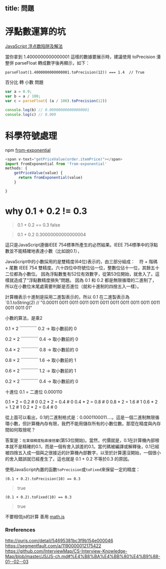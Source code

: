 title: 問題
---

# 浮點數運算的坑

[JavaScript 浮点数陷阱及解法](https://github.com/camsong/blog/issues/9)

當你拿到 1.4000000000000001 這樣的數據要展示時，建議使用 toPrecision 湊整併 parseFloat 轉成數字後再顯示，如下：

`parseFloat(1.4000000000000001.toPrecision(12)) === 1.4  // True`


百分比 轉 小數 問題
```js
var a = 0.9;
var b = a / 100;
var c = parseFloat( (a / 100).toPrecision(12)) 

console.log(b) // 0.009000000000000001
console.log(c) // 0.009
```

# 科學符號處理

npm [from-exponential](https://www.npmjs.com/package/from-exponential)  

```js
<span v-text="getPriceValue(order.itemPrice)"></span>
import fromExponential from 'from-exponential'
methods: {
    getPriceValue(value) {
      return fromExponential(value)
    }

}
```

# why 0.1 + 0.2 != 0.3

> 0.1 + 0.2 == 0.3
false

> 0.1 + 0.2
0.30000000000000004

這只是JavaScript遵循IEEE 754標準所產生的必然結果。IEEE 754標準中的浮點數並不能精確地表達小數（比如說0.1），

JavaScript中的小數採用的是雙精度(64位)表示的，由三部分組成：　符 + 階碼 + 尾數
IEEE 754 雙精度。六十四位中符號位佔一位，整數位佔十一位，其餘五十二位都為小數位。
因為浮點數隻有52位有效數字，從第53位開始，就舍入了。這樣就造成了“浮點數精度損失”問題。
因為 0.1 和 0.2 都是無限循環的二進制了，所以在小數位末尾處需要判斷是否進位（就和十進制的四捨五入一樣）。

計算機表示十進制是採用二進製表示的，所以 0.1 在二進製表示為  
`0.1.toString(2) // "0.00011 0011 0011 0011 0011 0011 0011 0011 0011 0011 0011 0011 0011 01"


小數的算法，是乘2

0.1
× 2
￣￣￣￣
0.2 → 取小數前的 0 

0.2
× 2
￣￣￣￣
0.4 → 取小數前的 0 

0.4
× 2
￣￣￣￣
0.8  → 取小數前的 0 


0.8
× 2
￣￣￣￣
1.6  → 取小數前的 1

0.6
× 2
￣￣￣￣
1.2  → 取小數前的 1

0.2
× 2
￣￣￣￣
0.4  → 取小數前的 0

十進位 0.1  = 二進位 0.000110

0.1 * 2 = 0.2 # 0
0.2 * 2 = 0.4 # 0
0.4 * 2 = 0.8 # 0
0.8 * 2 = 1.6 # 1
0.6 * 2 = 1.2 # 1
0.2 * 2 = 0.4 # 0

從上面可以看出，0.1的二進制格式是：0.0001100011....。這是一個二進制無限循環小數，但計算機內存有限，我們不能用儲存所有的小數位數。那麼在精度與內存間如何取捨呢？

答案是：`在某個精度點直接捨棄`(第53位開始)。當然，代價就是，0.1在計算機內部根本就不是精確的0.1，而是一個有舍入誤差的0.1。當代碼被編譯或解釋後，0.1已經被四捨五入成一個與之很接近的計算機內部數字，以至於計算還沒開始，一個很小的舍入錯誤就已經產生了。這也就是 0.1 + 0.2 不等於0.3 的原因。

使用JavaScript內置的函數`toPrecision`或`toFixed`來保留一定的精度：  

`(0.1 + 0.2).toPrecision(10) == 0.3`     
> true

`(0.1 + 0.2).toFixed(10) == 0.3`  
> true

不要相信js的計算 善用 [math.js](https://mathjs.org/)

### Rreferences
http://ourjs.com/detail/54695381bc3f9b154e000046
https://segmentfault.com/a/1190000012175422
https://github.com/InterviewMap/CS-Interview-Knowledge-Map/blob/master/JS/JS-ch.md#%E4%B8%BA%E4%BB%80%E4%B9%88-01--02--03